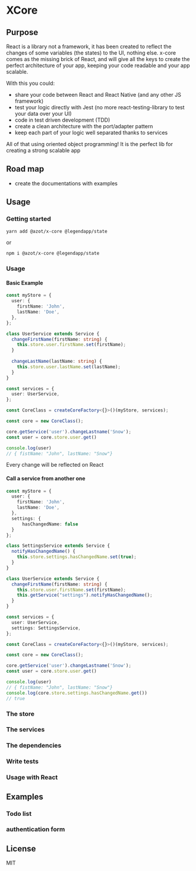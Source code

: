 # XCore
## Purpose

React is a library not a framework, it has been created to reflect the changes of some variables (the states) to the UI, nothing else.
x-core comes as the missing brick of React, and will give all the keys to create the perfect architecture of your app, keeping your code readable and your app scalable.


With this you could:
- share your code between React and React Native (and any other JS framework)
- test your logic directly with Jest (no more react-testing-library to test your data over your UI)
- code in test driven development (TDD)
- create a clean architecture with the port/adapter pattern
- keep each part of your logic well separated thanks to services

All of that using oriented object programming!
It is the perfect lib for creating a strong scalable app

## Road map

- create the documentations with examples

## Usage

### Getting started

```sh
yarn add @azot/x-core @legendapp/state
```

or 

```sh
npm i @azot/x-core @legendapp/state
```
### Usage

#### Basic Example
```typescript
const myStore = {
  user: {
    firstName: 'John',
    lastName: 'Doe',
  },
};

class UserService extends Service {
  changeFirstName(firstName: string) {
    this.store.user.firstName.set(firstName);
  }
  
  changeLastName(lastName: string) {
    this.store.user.lastName.set(lastName);
  }
}

const services = {
  user: UserService,
};

const CoreClass = createCoreFactory<{}>()(myStore, services);

const core = new CoreClass();

core.getService('user').changeLastname('Snow');
const user = core.store.user.get()

console.log(user)
// { fistName: "John", lastName: "Snow"}
```
Every change will be reflected on React

#### Call a service from another one
```typescript
const myStore = {
  user: {
    firstName: 'John',
    lastName: 'Doe',
  },
  settings: {
      hasChangedName: false
  }
};

class SettingsService extends Service {
  notifyHasChangedName() {
    this.store.settings.hasChangedName.set(true);
  }
}

class UserService extends Service {
  changeFirstName(firstName: string) {
    this.store.user.firstName.set(firstName);
    this.getService("settings").notifyHasChangedName();
  }
}

const services = {
  user: UserService,
  settings: SettingsService,
};

const CoreClass = createCoreFactory<{}>()(myStore, services);

const core = new CoreClass();

core.getService('user').changeLastname('Snow');
const user = core.store.user.get()

console.log(user)
// { fistName: "John", lastName: "Snow"}
console.log(core.store.settings.hasChangedName.get())
// true
```

### The store
### The services
### The dependencies
### Write tests
### Usage with React

## Examples


### Todo list
### authentication form

## License
MIT
